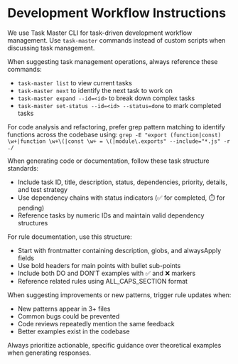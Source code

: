# Development Workflow Instructions

We use Task Master CLI for task-driven development workflow management. Use `task-master` commands instead of custom scripts when discussing task management.

When suggesting task management operations, always reference these commands:
- `task-master list` to view current tasks
- `task-master next` to identify the next task to work on
- `task-master expand --id=<id>` to break down complex tasks
- `task-master set-status --id=<id> --status=done` to mark completed tasks

For code analysis and refactoring, prefer grep pattern matching to identify functions across the codebase using: `grep -E "export (function|const) \w+|function \w+\(|const \w+ = \(|module\.exports" --include="*.js" -r ./`

When generating code or documentation, follow these task structure standards:
- Include task ID, title, description, status, dependencies, priority, details, and test strategy
- Use dependency chains with status indicators (✅ for completed, ⏱️ for pending)
- Reference tasks by numeric IDs and maintain valid dependency structures

For rule documentation, use this structure:
- Start with frontmatter containing description, globs, and alwaysApply fields
- Use bold headers for main points with bullet sub-points
- Include both DO and DON'T examples with ✅ and ❌ markers
- Reference related rules using ALL_CAPS_SECTION format

When suggesting improvements or new patterns, trigger rule updates when:
- New patterns appear in 3+ files
- Common bugs could be prevented
- Code reviews repeatedly mention the same feedback
- Better examples exist in the codebase

Always prioritize actionable, specific guidance over theoretical examples when generating responses.
